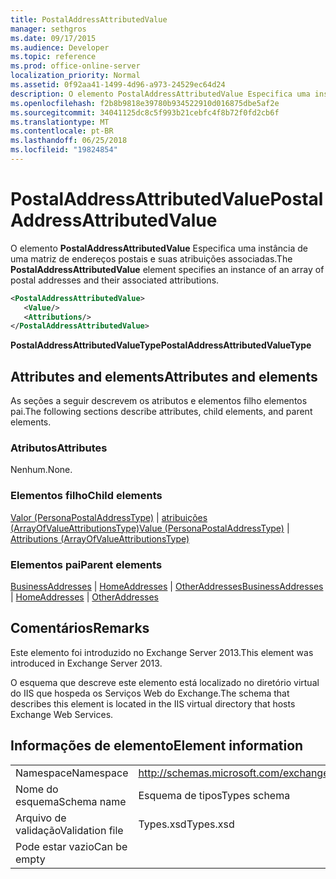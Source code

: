 ```yaml
---
title: PostalAddressAttributedValue
manager: sethgros
ms.date: 09/17/2015
ms.audience: Developer
ms.topic: reference
ms.prod: office-online-server
localization_priority: Normal
ms.assetid: 0f92aa41-1499-4d96-a973-24529ec64d24
description: O elemento PostalAddressAttributedValue Especifica uma instância de uma matriz de endereços postais e suas atribuições associadas.
ms.openlocfilehash: f2b8b9818e39780b934522910d016875dbe5af2e
ms.sourcegitcommit: 34041125dc8c5f993b21cebfc4f8b72f0fd2cb6f
ms.translationtype: MT
ms.contentlocale: pt-BR
ms.lasthandoff: 06/25/2018
ms.locfileid: "19824854"
---
```

# <a name="postaladdressattributedvalue"></a><span data-ttu-id="6c2e6-103">PostalAddressAttributedValue</span><span class="sxs-lookup"><span data-stu-id="6c2e6-103">PostalAddressAttributedValue</span></span>

<span data-ttu-id="6c2e6-104">O elemento **PostalAddressAttributedValue** Especifica uma instância de uma matriz de endereços postais e suas atribuições associadas.</span><span class="sxs-lookup"><span data-stu-id="6c2e6-104">The **PostalAddressAttributedValue** element specifies an instance of an array of postal addresses and their associated attributions.</span></span> 
  
```XML
<PostalAddressAttributedValue>
   <Value/>
   <Attributions/>
</PostalAddressAttributedValue>
```

 <span data-ttu-id="6c2e6-105">**PostalAddressAttributedValueType**</span><span class="sxs-lookup"><span data-stu-id="6c2e6-105">**PostalAddressAttributedValueType**</span></span>
## <a name="attributes-and-elements"></a><span data-ttu-id="6c2e6-106">Attributes and elements</span><span class="sxs-lookup"><span data-stu-id="6c2e6-106">Attributes and elements</span></span>

<span data-ttu-id="6c2e6-107">As seções a seguir descrevem os atributos e elementos filho elementos pai.</span><span class="sxs-lookup"><span data-stu-id="6c2e6-107">The following sections describe attributes, child elements, and parent elements.</span></span>
  
### <a name="attributes"></a><span data-ttu-id="6c2e6-108">Atributos</span><span class="sxs-lookup"><span data-stu-id="6c2e6-108">Attributes</span></span>

<span data-ttu-id="6c2e6-109">Nenhum.</span><span class="sxs-lookup"><span data-stu-id="6c2e6-109">None.</span></span>
  
### <a name="child-elements"></a><span data-ttu-id="6c2e6-110">Elementos filho</span><span class="sxs-lookup"><span data-stu-id="6c2e6-110">Child elements</span></span>

<span data-ttu-id="6c2e6-111">[Valor (PersonaPostalAddressType)](value-personapostaladdresstype.md) | [atribuições (ArrayOfValueAttributionsType)](attributions-arrayofvalueattributionstype.md)</span><span class="sxs-lookup"><span data-stu-id="6c2e6-111">[Value (PersonaPostalAddressType)](value-personapostaladdresstype.md) | [Attributions (ArrayOfValueAttributionsType)](attributions-arrayofvalueattributionstype.md)</span></span>
  
### <a name="parent-elements"></a><span data-ttu-id="6c2e6-112">Elementos pai</span><span class="sxs-lookup"><span data-stu-id="6c2e6-112">Parent elements</span></span>

<span data-ttu-id="6c2e6-113">[BusinessAddresses](businessaddresses.md) | [HomeAddresses](homeaddresses.md) | [OtherAddresses](otheraddresses.md)</span><span class="sxs-lookup"><span data-stu-id="6c2e6-113">[BusinessAddresses](businessaddresses.md) | [HomeAddresses](homeaddresses.md) | [OtherAddresses](otheraddresses.md)</span></span>
  
## <a name="remarks"></a><span data-ttu-id="6c2e6-114">Comentários</span><span class="sxs-lookup"><span data-stu-id="6c2e6-114">Remarks</span></span>

<span data-ttu-id="6c2e6-115">Este elemento foi introduzido no Exchange Server 2013.</span><span class="sxs-lookup"><span data-stu-id="6c2e6-115">This element was introduced in Exchange Server 2013.</span></span>
  
<span data-ttu-id="6c2e6-116">O esquema que descreve este elemento está localizado no diretório virtual do IIS que hospeda os Serviços Web do Exchange.</span><span class="sxs-lookup"><span data-stu-id="6c2e6-116">The schema that describes this element is located in the IIS virtual directory that hosts Exchange Web Services.</span></span>
  
## <a name="element-information"></a><span data-ttu-id="6c2e6-117">Informações de elemento</span><span class="sxs-lookup"><span data-stu-id="6c2e6-117">Element information</span></span>

|||
|:-----|:-----|
|<span data-ttu-id="6c2e6-118">Namespace</span><span class="sxs-lookup"><span data-stu-id="6c2e6-118">Namespace</span></span>  <br/> |http://schemas.microsoft.com/exchange/services/2006/types  <br/> |
|<span data-ttu-id="6c2e6-119">Nome do esquema</span><span class="sxs-lookup"><span data-stu-id="6c2e6-119">Schema name</span></span>  <br/> |<span data-ttu-id="6c2e6-120">Esquema de tipos</span><span class="sxs-lookup"><span data-stu-id="6c2e6-120">Types schema</span></span>  <br/> |
|<span data-ttu-id="6c2e6-121">Arquivo de validação</span><span class="sxs-lookup"><span data-stu-id="6c2e6-121">Validation file</span></span>  <br/> |<span data-ttu-id="6c2e6-122">Types.xsd</span><span class="sxs-lookup"><span data-stu-id="6c2e6-122">Types.xsd</span></span>  <br/> |
|<span data-ttu-id="6c2e6-123">Pode estar vazio</span><span class="sxs-lookup"><span data-stu-id="6c2e6-123">Can be empty</span></span>  <br/> ||
   

